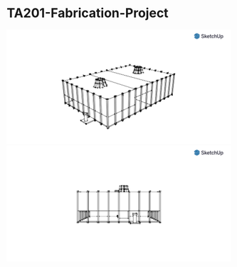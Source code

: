 # TA201-Fabrication-Project

<a href="" rel="some text"><img src="/Drawings/Drawing_1.png" alt="" /></a>
<a href="" rel="some text"><img src="/Drawings/Drawing_2.png" alt="" /></a>
